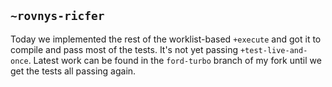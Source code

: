 ## `~rovnys-ricfer`
Today we implemented the rest of the worklist-based `+execute` and got it to compile and pass most of the tests. It's not yet passing `+test-live-and-once`. Latest work can be found in the `ford-turbo` branch of my fork until we get the tests all passing again.